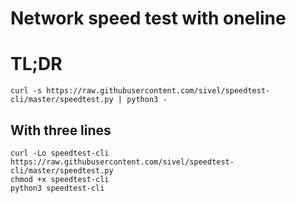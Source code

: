# Network speed test with oneline
# TL;DR
```
curl -s https://raw.githubusercontent.com/sivel/speedtest-cli/master/speedtest.py | python3 -
```

## With three lines
```
curl -Lo speedtest-cli https://raw.githubusercontent.com/sivel/speedtest-cli/master/speedtest.py
chmod +x speedtest-cli
python3 speedtest-cli
```